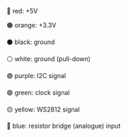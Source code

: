 🔴 red: +5V 

🟠 orange: +3.3V 

⚫ black: ground 

⚪ white: ground (pull-down) 

🟣 purple: I2C signal 

🟢 green: clock signal 

🟡 yellow: WS2812 signal 

🔵 blue: resistor bridge (analogue) input

